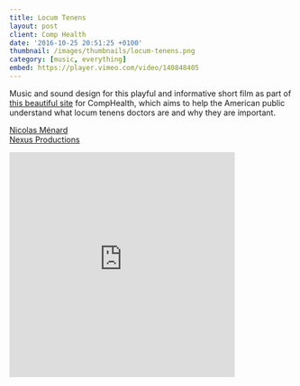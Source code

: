 ```yaml
---
title: Locum Tenens
layout: post
client: Comp Health
date: '2016-10-25 20:51:25 +0100'
thumbnail: /images/thumbnails/locum-tenens.png
category: [music, everything]
embed: https://player.vimeo.com/video/140848405
---
```


Music and sound design for this playful and informative short film as part of [this beautiful site](http://www.locumstory.com/) for CompHealth, which aims to help the American public understand what locum tenens doctors are and why they are important.

[](https://vimeo.com/calebwood/swapmeet#t=374s)

[Nicolas Ménard](http://nicolasmenard.com/)  
[Nexus Productions](http://www.nexusproductions.com/)

<div id="bc"><iframe style="border: 0; width: 400px; height: 400px;" src="https://bandcamp.com/EmbeddedPlayer/track=1432479499/size=large/bgcol=ffffff/linkcol=333333/minimal=true/transparent=true/" seamless><a href="http://skillbard.bandcamp.com/track/token-lemons">Token Lemons by Skillbard</a></iframe></div>
